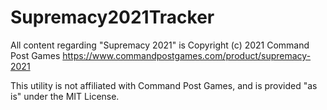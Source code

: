 # Supremacy2021Tracker

All content regarding "Supremacy 2021" is Copyright (c) 2021 Command Post Games
https://www.commandpostgames.com/product/supremacy-2021

This utility is not affiliated with Command Post Games, and is provided "as is" under the MIT License.
